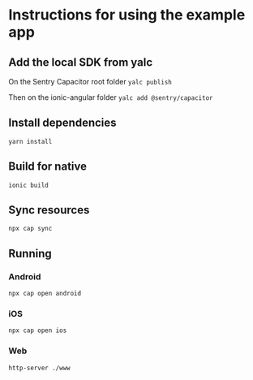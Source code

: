 # Instructions for using the example app

## Add the local SDK from yalc

On the Sentry Capacitor root folder
`yalc publish`

Then on the ionic-angular folder
`yalc add @sentry/capacitor`

## Install dependencies

`yarn install`

## Build for native

`ionic build`

## Sync resources

`npx cap sync`

## Running

### Android

`npx cap open android`

### iOS

`npx cap open ios`

### Web

`http-server ./www`
